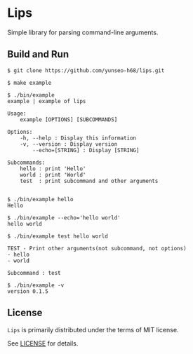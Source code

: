 # Lips

Simple library for parsing command-line arguments.

## Build and Run

```
$ git clone https://github.com/yunseo-h68/lips.git

$ make example

$ ./bin/example
example | example of lips

Usage:
	example [OPTIONS] [SUBCOMMANDS]

Options:
	-h, --help : Display this information
	-v, --version : Display version
	    --echo=[STRING] : Display [STRING]

Subcommands:
	hello : print 'Hello'
	world : print 'World'
	test  : print subcommand and other arguments


$ ./bin/example hello
Hello

$ ./bin/example --echo='hello world'
hello world

$ ./bin/example test hello world

TEST - Print other arguments(not subcommand, not options)
- hello
- world

Subcommand : test

$ ./bin/example -v
version 0.1.5

```

## License

`Lips` is primarily distributed under the terms of MIT license.

See [LICENSE](./LICENSE) for details.
